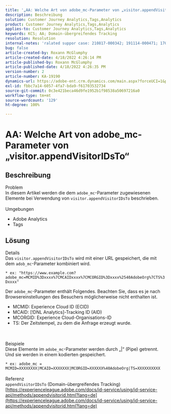 ```yaml
---
title: '„AA: Welche Art von adobe_mc-Parameter von „visitor.appendVisitorIDsTo““'
description: Beschreibung
solution: Customer Journey Analytics,Tags,Analytics
product: Customer Journey Analytics,Tags,Analytics
applies-to: Customer Journey Analytics,Tags,Analytics
keywords: KCS; AA; Domain-übergreifendes Tracking
resolution: Resolution
internal-notes: 'ralated suppor case: 210817-000342; 191114-000471; 170123-000011; 220408-000014'
bug: false
article-created-by: Roxann McGlumphy
article-created-date: 4/18/2022 4:26:14 PM
article-published-by: Roxann McGlumphy
article-published-date: 4/18/2022 4:26:35 PM
version-number: 2
article-number: KA-19190
dynamics-url: https://adobe-ent.crm.dynamics.com/main.aspx?forceUCI=1&pagetype=entityrecord&etn=knowledgearticle&id=937d8042-34bf-ec11-983e-0022480abde0
exl-id: fbbc7a14-6057-4fa7-bda9-f61703532734
source-git-commit: 0c3e421beca46d9fe1952b1f98538a50697216a0
workflow-type: tm+mt
source-wordcount: '129'
ht-degree: 100%

---
```


# AA: Welche Art von adobe_mc-Parameter von „visitor.appendVisitorIDsTo“

## Beschreibung

Problem<br>
In diesem Artikel werden die dem `adobe_mc`-Parameter zugewiesenen Elemente bei Verwendung von `visitor.appendVisitorIDsTo` beschrieben.
<br><br>Umgebungen<br>
- Adobe Analytics
- Tags



## Lösung

Details<br>
Das `visitor.appendVisitorIDsTo` wird mit einer URL gespeichert, die mit dem `adob_mc`-Parameter kombiniert wird.

`* ex: "https://www.example.com?adobe_mc=MCMID%3Dxxxx%7CMCAIDxxxx%7CMCORGID%3Dxxxx%2540AdobeOrg%7CTS%3Dxxxx"`

Der `adobe_mc`-Parameter enthält Folgendes.
Beachten Sie, dass es je nach Browsereinstellungen des Besuchers möglicherweise nicht enthalten ist.

- MCMID: Experience Cloud ID (ECID)
- MCAID: [!DNL Analytics]-Tracking ID (AID)
- MCORGID: Experience Cloud-Organisations-ID
- TS: Der Zeitstempel, zu dem die Anfrage erzeugt wurde.

<br><br>Beispiele<br>
Diese Elemente im `adobe_mc`-Parameter werden durch „|“ (Pipe) getrennt. Und sie werden in einem kodierten gespeichert.

`* ex: adobe_mc = MCMID=XXXXXXXX|MCAID=XXXXXXX|MCORGID=XXXXXX%40AdobeOrg|TS=XXXXXXXXXX`
<br><br>Referenz<br>
`appendVisitorIDsTo` (Domain-übergreifendes Tracking)
[https://experienceleague.adobe.com/docs/id-service/using/id-service-api/methods/appendvisitorid.html?lang=de](https://experienceleague.adobe.com/docs/id-service/using/id-service-api/methods/appendvisitorid.html?lang=de)
